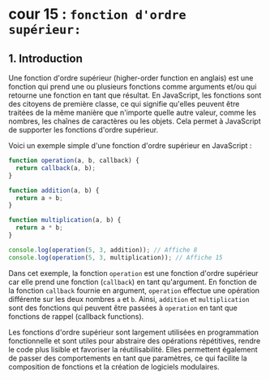 # cour 15 : **`fonction d'ordre supérieur:`**

## 1. **Introduction**

Une fonction d'ordre supérieur (higher-order function en anglais) est une fonction qui prend une ou plusieurs fonctions comme arguments et/ou qui retourne une fonction en tant que résultat. En JavaScript, les fonctions sont des citoyens de première classe, ce qui signifie qu'elles peuvent être traitées de la même manière que n'importe quelle autre valeur, comme les nombres, les chaînes de caractères ou les objets. Cela permet à JavaScript de supporter les fonctions d'ordre supérieur.

Voici un exemple simple d'une fonction d'ordre supérieur en JavaScript :

```javascript
function operation(a, b, callback) {
  return callback(a, b);
}

function addition(a, b) {
  return a + b;
}

function multiplication(a, b) {
  return a * b;
}

console.log(operation(5, 3, addition)); // Affiche 8
console.log(operation(5, 3, multiplication)); // Affiche 15
```

Dans cet exemple, la fonction `operation` est une fonction d'ordre supérieur car elle prend une fonction (`callback`) en tant qu'argument. En fonction de la fonction `callback` fournie en argument, `operation` effectue une opération différente sur les deux nombres `a` et `b`. Ainsi, `addition` et `multiplication` sont des fonctions qui peuvent être passées à `operation` en tant que fonctions de rappel (callback functions).

Les fonctions d'ordre supérieur sont largement utilisées en programmation fonctionnelle et sont utiles pour abstraire des opérations répétitives, rendre le code plus lisible et favoriser la réutilisabilité. Elles permettent également de passer des comportements en tant que paramètres, ce qui facilite la composition de fonctions et la création de logiciels modulaires.
